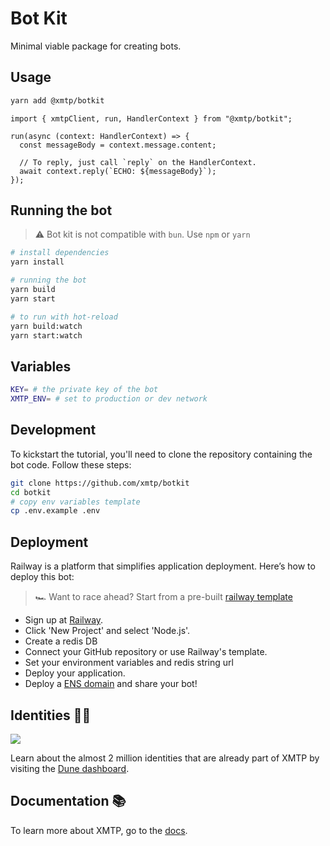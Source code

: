 # Bot Kit

Minimal viable package for creating bots.

## Usage

```bash
yarn add @xmtp/botkit
```

```tsx
import { xmtpClient, run, HandlerContext } from "@xmtp/botkit";

run(async (context: HandlerContext) => {
  const messageBody = context.message.content;

  // To reply, just call `reply` on the HandlerContext.
  await context.reply(`ECHO: ${messageBody}`);
});
```

## Running the bot

> ⚠️ Bot kit is not compatible with `bun`. Use `npm` or `yarn`

```bash
# install dependencies
yarn install

# running the bot
yarn build
yarn start

# to run with hot-reload
yarn build:watch
yarn start:watch
```

## Variables

```bash
KEY= # the private key of the bot
XMTP_ENV= # set to production or dev network
```

## Development

To kickstart the tutorial, you'll need to clone the repository containing the bot code. Follow these steps:

```bash
git clone https://github.com/xmtp/botkit
cd botkit
# copy env variables template
cp .env.example .env
```

## Deployment

Railway is a platform that simplifies application deployment. Here’s how to deploy this bot:

> 🏎️ Want to race ahead? Start from a pre-built [railway template](https://railway.app/template/X174KA?referralCode=AxzNoN)

- Sign up at [Railway](https://railway.app/).
- Click 'New Project' and select 'Node.js'.
- Create a redis DB
- Connect your GitHub repository or use Railway's template.
- Set your environment variables and redis string url
- Deploy your application.
- Deploy a [ENS domain](https://ens.domains/) and share your bot!

## Identities 🥷🏻

![](https://github.com/xmtp/awesome-xmtp/assets/1447073/9bb4f8c2-321e-4b6d-b52e-2105d69c4d47)

Learn about the almost 2 million identities that are already part of XMTP by visiting the [Dune dashboard](https://dune.com/xmtp_team/dash).

## Documentation 📚

To learn more about XMTP, go to the [docs](https://docs.xmtp.org/).
